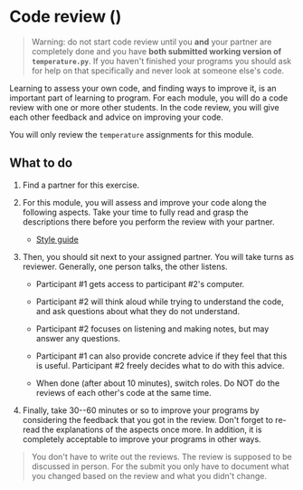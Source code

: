 # Code review ()

> Warning: do not start code review until you **and** your partner are completely done and you have **both submitted working version of `temperature.py`**. If you haven't finished your programs you should ask for help on that specifically and never look at someone else's code.

Learning to assess your own code, and finding ways to improve it, is an important part of learning to program. For each module, you will do a code review with one or more other students. In the code review, you will give each other feedback and advice on improving your code.

You will only review the `temperature` assignments for this module.

## What to do

1. Find a partner for this exercise.

2.  For this module, you will assess and improve your code along the following aspects. Take your time to fully read and grasp the descriptions there before you perform the review with your partner.

    - [Style guide](/python/en/style)

3.  Then, you should sit next to your assigned partner. You will take turns as reviewer. Generally, one person talks, the other listens.

    -   Participant #1 gets access to participant #2's computer.

    -   Participant #2 will think aloud while trying to understand the code, and ask questions about what they do not understand.

    -   Participant #2 focuses on listening and making notes, but may answer any questions.

    -   Participant #1 can also provide concrete advice if they feel that this is useful. Participant #2 freely decides what to do with this advice.

    -   When done (after about 10 minutes), switch roles. Do NOT do the reviews of each other's code at the same time.

4.  Finally, take 30--60 minutes or so to improve your programs by considering the feedback that you got in the review. Don't forget to re-read the explanations of the aspects once more. In addition, it is completely acceptable to improve your programs in other ways.

> You don't have to write out the reviews. The review is supposed to be discussed in person. For the submit you only have to document what you changed based on the review and what you didn't change.
